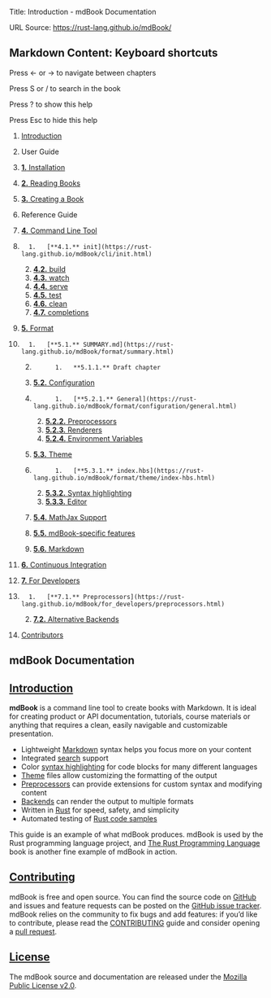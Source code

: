 Title: Introduction - mdBook Documentation

URL Source: https://rust-lang.github.io/mdBook/

Markdown Content:
Keyboard shortcuts
------------------

Press ← or → to navigate between chapters

Press S or / to search in the book

Press ? to show this help

Press Esc to hide this help

1.   [Introduction](https://rust-lang.github.io/mdBook/index.html)

2.   User Guide
3.   [**1.** Installation](https://rust-lang.github.io/mdBook/guide/installation.html)
4.   [**2.** Reading Books](https://rust-lang.github.io/mdBook/guide/reading.html)
5.   [**3.** Creating a Book](https://rust-lang.github.io/mdBook/guide/creating.html)

6.   Reference Guide
7.   [**4.** Command Line Tool](https://rust-lang.github.io/mdBook/cli/index.html)
8.       1.   [**4.1.** init](https://rust-lang.github.io/mdBook/cli/init.html)
    2.   [**4.2.** build](https://rust-lang.github.io/mdBook/cli/build.html)
    3.   [**4.3.** watch](https://rust-lang.github.io/mdBook/cli/watch.html)
    4.   [**4.4.** serve](https://rust-lang.github.io/mdBook/cli/serve.html)
    5.   [**4.5.** test](https://rust-lang.github.io/mdBook/cli/test.html)
    6.   [**4.6.** clean](https://rust-lang.github.io/mdBook/cli/clean.html)
    7.   [**4.7.** completions](https://rust-lang.github.io/mdBook/cli/completions.html)

9.   [**5.** Format](https://rust-lang.github.io/mdBook/format/index.html)
10.       1.   [**5.1.** SUMMARY.md](https://rust-lang.github.io/mdBook/format/summary.html)
    2.           1.   **5.1.1.** Draft chapter 

    3.   [**5.2.** Configuration](https://rust-lang.github.io/mdBook/format/configuration/index.html)
    4.           1.   [**5.2.1.** General](https://rust-lang.github.io/mdBook/format/configuration/general.html)
        2.   [**5.2.2.** Preprocessors](https://rust-lang.github.io/mdBook/format/configuration/preprocessors.html)
        3.   [**5.2.3.** Renderers](https://rust-lang.github.io/mdBook/format/configuration/renderers.html)
        4.   [**5.2.4.** Environment Variables](https://rust-lang.github.io/mdBook/format/configuration/environment-variables.html)

    5.   [**5.3.** Theme](https://rust-lang.github.io/mdBook/format/theme/index.html)
    6.           1.   [**5.3.1.** index.hbs](https://rust-lang.github.io/mdBook/format/theme/index-hbs.html)
        2.   [**5.3.2.** Syntax highlighting](https://rust-lang.github.io/mdBook/format/theme/syntax-highlighting.html)
        3.   [**5.3.3.** Editor](https://rust-lang.github.io/mdBook/format/theme/editor.html)

    7.   [**5.4.** MathJax Support](https://rust-lang.github.io/mdBook/format/mathjax.html)
    8.   [**5.5.** mdBook-specific features](https://rust-lang.github.io/mdBook/format/mdbook.html)
    9.   [**5.6.** Markdown](https://rust-lang.github.io/mdBook/format/markdown.html)

11.   [**6.** Continuous Integration](https://rust-lang.github.io/mdBook/continuous-integration.html)
12.   [**7.** For Developers](https://rust-lang.github.io/mdBook/for_developers/index.html)
13.       1.   [**7.1.** Preprocessors](https://rust-lang.github.io/mdBook/for_developers/preprocessors.html)
    2.   [**7.2.** Alternative Backends](https://rust-lang.github.io/mdBook/for_developers/backends.html)

14.   [Contributors](https://rust-lang.github.io/mdBook/misc/contributors.html)

mdBook Documentation
--------------------

[](https://rust-lang.github.io/mdBook/print.html "Print this book")[](https://github.com/rust-lang/mdBook/tree/master/guide "Git repository")[](https://github.com/rust-lang/mdBook/edit/master/guide/src/README.md "Suggest an edit")

[Introduction](https://rust-lang.github.io/mdBook/#introduction)
----------------------------------------------------------------

**mdBook** is a command line tool to create books with Markdown. It is ideal for creating product or API documentation, tutorials, course materials or anything that requires a clean, easily navigable and customizable presentation.

*   Lightweight [Markdown](https://rust-lang.github.io/mdBook/format/markdown.html) syntax helps you focus more on your content
*   Integrated [search](https://rust-lang.github.io/mdBook/guide/reading.html#search) support
*   Color [syntax highlighting](https://rust-lang.github.io/mdBook/format/theme/syntax-highlighting.html) for code blocks for many different languages
*   [Theme](https://rust-lang.github.io/mdBook/format/theme/index.html) files allow customizing the formatting of the output
*   [Preprocessors](https://rust-lang.github.io/mdBook/format/configuration/preprocessors.html) can provide extensions for custom syntax and modifying content
*   [Backends](https://rust-lang.github.io/mdBook/format/configuration/renderers.html) can render the output to multiple formats
*   Written in [Rust](https://www.rust-lang.org/) for speed, safety, and simplicity
*   Automated testing of [Rust code samples](https://rust-lang.github.io/mdBook/cli/test.html)

This guide is an example of what mdBook produces. mdBook is used by the Rust programming language project, and [The Rust Programming Language](https://doc.rust-lang.org/book/) book is another fine example of mdBook in action.

[Contributing](https://rust-lang.github.io/mdBook/#contributing)
----------------------------------------------------------------

mdBook is free and open source. You can find the source code on [GitHub](https://github.com/rust-lang/mdBook) and issues and feature requests can be posted on the [GitHub issue tracker](https://github.com/rust-lang/mdBook/issues). mdBook relies on the community to fix bugs and add features: if you’d like to contribute, please read the [CONTRIBUTING](https://github.com/rust-lang/mdBook/blob/master/CONTRIBUTING.md) guide and consider opening a [pull request](https://github.com/rust-lang/mdBook/pulls).

[License](https://rust-lang.github.io/mdBook/#license)
------------------------------------------------------

The mdBook source and documentation are released under the [Mozilla Public License v2.0](https://www.mozilla.org/MPL/2.0/).

[](https://rust-lang.github.io/mdBook/guide/installation.html "Next chapter")

[](https://rust-lang.github.io/mdBook/guide/installation.html "Next chapter")